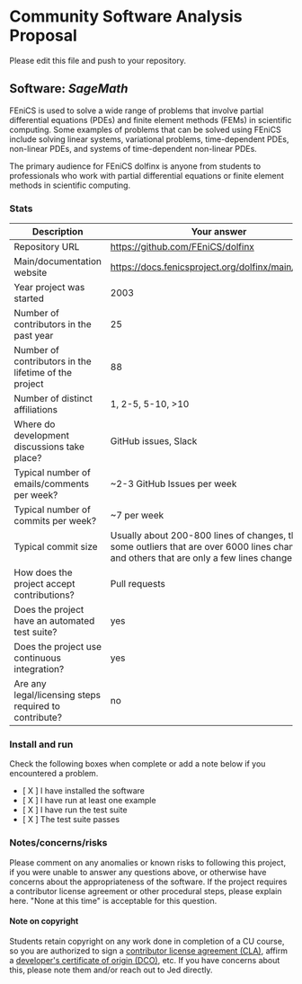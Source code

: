 # Community Software Analysis Proposal
Please edit this file and push to your repository.

## Software: *SageMath*

FEniCS is used to solve a wide range of problems that involve partial differential equations (PDEs) and finite element methods (FEMs) in scientific computing. Some examples of problems that can be solved using FEniCS include solving linear systems, variational problems, time-dependent PDEs, non-linear PDEs, and systems of time-dependent non-linear PDEs.

The primary audience for FEniCS dolfinx is anyone from students to professionals who work with partial differential equations or finite element methods in scientific computing.

### Stats

| Description | Your answer |
|---------|-----------|
| Repository URL | https://github.com/FEniCS/dolfinx |
| Main/documentation website | https://docs.fenicsproject.org/dolfinx/main/python/ |
| Year project was started | 2003 |
| Number of contributors in the past year | 25 |
| Number of contributors in the lifetime of the project | 88 |
| Number of distinct affiliations | 1, 2-5, 5-10, >10 |
| Where do development discussions take place? | GitHub issues, Slack  |
| Typical number of emails/comments per week? | ~2-3 GitHub Issues per week  |
| Typical number of commits per week? | ~7 per week |
| Typical commit size | Usually about 200-800 lines of changes, there are some outliers that are over 6000 lines changed, and others that are only a few lines changed. |
| How does the project accept contributions? | Pull requests |
| Does the project have an automated test suite? | yes |
| Does the project use continuous integration? | yes |
| Are any legal/licensing steps required to contribute? | no |

### Install and run

Check the following boxes when complete or add a note below if you
encountered a problem.

- [ X ] I have installed the software
- [ X ] I have run at least one example
- [ X ] I have run the test suite
- [ X ] The test suite passes

### Notes/concerns/risks

Please comment on any anomalies or known risks to following this
project, if you were unable to answer any questions above, or
otherwise have concerns about the appropriateness of the software.  If
the project requires a contributor license agreement or other
procedural steps, please explain here.  "None at this time" is
acceptable for this question.

#### Note on copyright
Students retain copyright on any work done in completion of a CU
course, so you are authorized to sign a [contributor license
agreement (CLA)](https://en.wikipedia.org/wiki/Contributor_License_Agreement),
affirm a [developer's certificate of
origin (DCO)](https://en.wikipedia.org/wiki/Developer_Certificate_of_Origin),
etc.  If you have concerns about this, please note them and/or reach
out to Jed directly.
